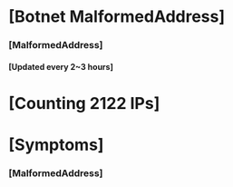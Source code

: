 # [Botnet MalformedAddress]
### [MalformedAddress]
#### [Updated every 2~3 hours]

# [Counting 2122 IPs]

# [Symptoms] 
###   [MalformedAddress]
